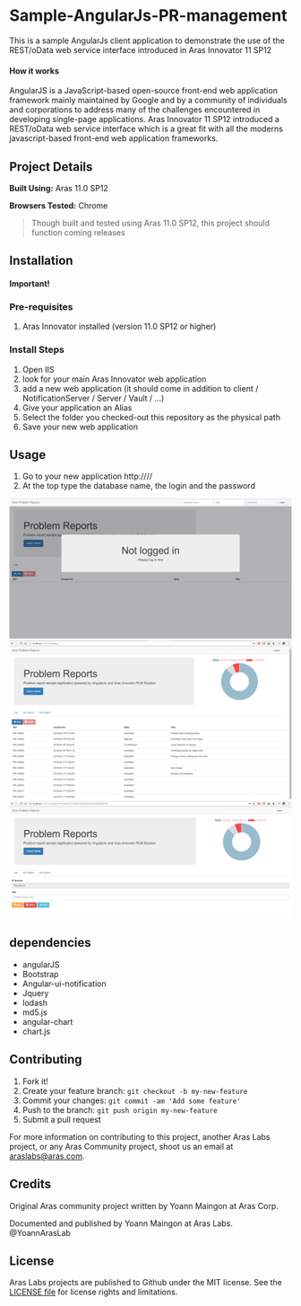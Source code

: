 # Sample-AngularJs-PR-management
This is a sample AngularJs client application to demonstrate the use of the REST/oData web service interface introduced in Aras Innovator 11 SP12
#### How it works
AngularJS is a JavaScript-based open-source front-end web application framework mainly maintained by Google and by a community of individuals and corporations to address many of the challenges encountered in developing single-page applications. Aras Innovator 11 SP12 introduced a REST/oData web service interface which is a great fit with all the moderns javascript-based front-end web application frameworks.

## Project Details

**Built Using:** Aras 11.0 SP12

**Browsers Tested:** Chrome

> Though built and tested using Aras 11.0 SP12, this project should function coming releases

## Installation

#### Important!

### Pre-requisites

1. Aras Innovator installed (version 11.0 SP12 or higher)

### Install Steps

1. Open IIS 
2. look for your main Aras Innovator web application 
3. add a new web application (it should come in addition to client / NotificationServer / Server / Vault / ...)
4. Give your application an Alias
5. Select the folder you checked-out this repository as the physical path
6. Save your new web application

## Usage

1. Go to your new application http://<ServerName>/<ArasAppName>/<TheAliasYouSelected>
2. At the top type the database name, the login and the password

![Logged Out View](./screenshots/loggedOutView.png)
![Main View](./screenshots/GeneralView.png)
![PR Edition View](./screenshots/PrEditView.png)

## dependencies

- angularJS
- Bootstrap
- Angular-ui-notification
- Jquery
- lodash
- md5.js
- angular-chart
- chart.js

## Contributing

1. Fork it!
2. Create your feature branch: `git checkout -b my-new-feature`
3. Commit your changes: `git commit -am 'Add some feature'`
4. Push to the branch: `git push origin my-new-feature`
5. Submit a pull request

For more information on contributing to this project, another Aras Labs project, or any Aras Community project, shoot us an email at araslabs@aras.com.

## Credits

Original Aras community project written by Yoann Maingon at Aras Corp.

Documented and published by Yoann Maingon at Aras Labs. @YoannArasLab

## License

Aras Labs projects are published to Github under the MIT license. See the [LICENSE file](./LICENSE.md) for license rights and limitations.